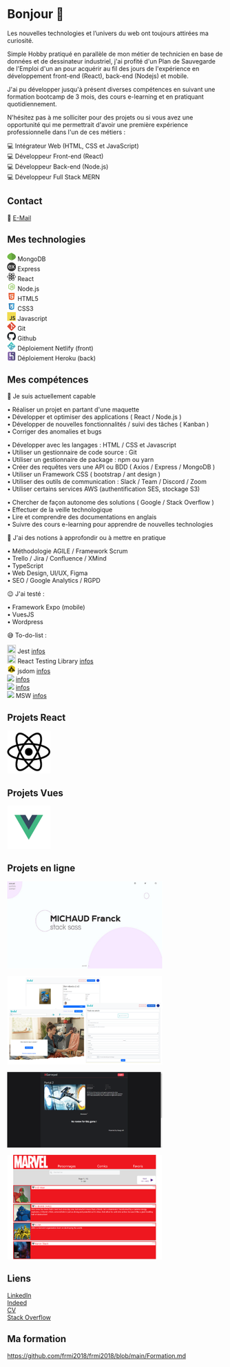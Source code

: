 # Bonjour 👋

Les nouvelles technologies et l’univers du web ont toujours attirées ma curiosité.

Simple Hobby pratiqué en parallèle de mon métier de technicien en base de données et de dessinateur industriel, j'ai profité d'un Plan de Sauvegarde de l'Emploi d'un an pour acquérir au fil des jours de l'expérience en développement front-end (React), back-end (Nodejs) et mobile.

J'ai pu développer jusqu'à présent diverses compétences en suivant une formation bootcamp de 3 mois, des cours e-learning et en pratiquant quotidiennement.

N'hésitez pas à me solliciter pour des projets ou si vous avez une opportunité qui me permettrait d'avoir une première expérience professionnelle dans l'un de ces métiers :

💻 Intégrateur Web (HTML, CSS et JavaScript)  
💻 Développeur Front-end (React)  
💻 Développeur Back-end (Node.js)  
💻 Développeur Full Stack MERN

## Contact

📧 [E-Mail](mailto:frmi2018@gmail.com)

## Mes technologies

<img src="assets/logos/mongodb.png" width="20" height=20> MongoDB  
<img src="assets/logos/express.png" width="20" height="20"> Express  
<img src="assets/logos/react.png" width="20" height="20"> React  
<img src="assets/logos/node.png" width="20" height="20"> Node.js  
<img src="assets/logos/html.png" height="20"> HTML5  
<img src="assets/logos/css.png" width="20" height="20"> CSS3  
<img src="assets/logos/js.png" width="20" height="20"> Javascript  
<img src="assets/logos/git.png" width="20" height=20> Git  
<img src="assets/logos/github.png" width="20" height=20> Github  
<img src="assets/logos/netlify.png" width="20" height=20> Déploiement Netlify (front)  
<img src="assets/logos/heroku.png" width="20" height=20> Déploiement Heroku (back)

## Mes compétences

🙂 Je suis actuellement capable

• Réaliser un projet en partant d'une maquette  
• Développer et optimiser des applications ( React / Node.js )  
• Développer de nouvelles fonctionnalités / suivi des tâches ( Kanban )  
• Corriger des anomalies et bugs

• Développer avec les langages : HTML / CSS et Javascript  
• Utiliser un gestionnaire de code source : Git  
• Utiliser un gestionnaire de package : npm ou yarn  
• Créer des requêtes vers une API ou BDD ( Axios / Express / MongoDB )  
• Utiliser un Framework CSS ( bootstrap / ant design )    
• Utiliser des outils de communication : Slack / Team / Discord / Zoom  
• Utiliser certains services AWS (authentification SES, stockage S3)

• Chercher de façon autonome des solutions ( Google / Stack Overflow )  
• Effectuer de la veille technologique  
• Lire et comprendre des documentations en anglais  
• Suivre des cours e-learning pour apprendre de nouvelles technologies

🤔 J'ai des notions à approfondir ou à mettre en pratique  

• Méthodologie AGILE / Framework Scrum  
• Trello / Jira / Confluence / XMind  
• TypeScript  
• Web Design, UI/UX, Figma  
• SEO / Google Analytics / RGPD  

😉 J'ai testé :

• Framework Expo (mobile)  
• VuesJS  
• Wordpress

😅 To-do-list :  

<img src="https://pbs.twimg.com/profile_images/821713465245102080/mMtKIMax_400x400.jpg" width="20" height="20"> Jest [infos](https://jestjs.io/docs/getting-started)  
<img src="https://raw.githubusercontent.com/testing-library/react-testing-library/main/other/goat.png" width="20" height="20"> React Testing Library [infos](https://testing-library.com/docs/react-testing-library/intro/)  
<img src="https://raw.githubusercontent.com/jsdom/jsdom/master/logo.svg" width="auto" height="20"> jsdom [infos](https://github.com/jsdom/jsdom)  
<img src="https://www.cypress.io/static/33498b5f95008093f5f94467c61d20ab/59c46/cypress-logo.webp" width="auto" height="20"> [infos](https://www.cypress.io/)  
<img src="https://avatars.githubusercontent.com/u/17545810?s=88&v=4" width="auto" height="20"> [infos](https://github.com/nock/nock)  
<img src="https://avatars.githubusercontent.com/u/64637271?s=200&v=4" width="auto" height="20"> MSW [infos](https://mswjs.io/)

## Projets React

[<img src="assets/logos/react.png"  width="100" height=auto>](https://github.com/frmi2018/react)

## Projets Vues

[<img src="assets/logos/vue.png"  width="100" height=auto>](https://github.com/frmi2018/vuejs)

## Projets en ligne

[<img src="https://github.com/frmi2018/react/blob/main/front/react-vitrine/vitrine.jpg" width="360" height=auto>](https://www.02.michaudfranck.ovh/)

[<img src="assets/img/vinted.png" width="360" height=auto>](https://vinted-frmi.netlify.app/)

[<img src="https://raw.githubusercontent.com/frmi2018/gamepad/main/screen.png" width="360" height=auto>](https://frmi-gamepad.netlify.app/)

[<img src="https://raw.githubusercontent.com/frmi2018/frmi-marvel-api/main/src/assets/images/marvel.png" width="360" height=auto>](https://frmi-marvel-api.netlify.app/)

## Liens

[LinkedIn](https://www.linkedin.com/in/franck-michaud-b60791179/)  
[Indeed](https://my.indeed.com/p/g73hfz7)  
[CV](http://frmi.free.fr/perso/integrateur.pdf)  
[Stack Overflow](https://stackoverflow.com/users/16643299/franck-michaud)

## Ma formation

https://github.com/frmi2018/frmi2018/blob/main/Formation.md

